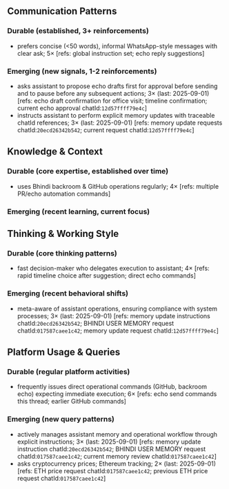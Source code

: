 ## Communication Patterns
### Durable (established, 3+ reinforcements)
- prefers concise (<50 words), informal WhatsApp-style messages with clear ask; 5× [refs: global instruction set; echo reply suggestions]

### Emerging (new signals, 1-2 reinforcements)
- asks assistant to propose echo drafts first for approval before sending and to pause before any subsequent actions; 3× (last: 2025-09-01) [refs: echo draft confirmation for office visit; timeline confirmation; current echo approval chatId:`12d57ffff79e4c`]
- instructs assistant to perform explicit memory updates with traceable chatId references; 3× (last: 2025-09-01) [refs: memory update requests chatId:`20ecd26342b542`; current request chatId:`12d57ffff79e4c`]

## Knowledge & Context
### Durable (core expertise, established over time)
- uses Bhindi backroom & GitHub operations regularly; 4× [refs: multiple PR/echo automation commands]

### Emerging (recent learning, current focus)

## Thinking & Working Style
### Durable (core thinking patterns)
- fast decision-maker who delegates execution to assistant; 4× [refs: rapid timeline choice after suggestion; direct echo commands]

### Emerging (recent behavioral shifts)
- meta-aware of assistant operations, ensuring compliance with system processes; 3× (last: 2025-09-01) [refs: memory update instructions chatId:`20ecd26342b542`; BHINDI USER MEMORY request chatId:`017587caee1c42`; memory update request chatId:`12d57ffff79e4c`]

## Platform Usage & Queries
### Durable (regular platform activities)
- frequently issues direct operational commands (GitHub, backroom echo) expecting immediate execution; 6× [refs: echo send commands this thread; earlier GitHub commands]

### Emerging (new query patterns)
- actively manages assistant memory and operational workflow through explicit instructions; 3× (last: 2025-09-01) [refs: memory update instruction chatId:`20ecd26342b542`; BHINDI USER MEMORY request chatId:`017587caee1c42`; current memory review chatId:`017587caee1c42`]
- asks cryptocurrency prices; Ethereum tracking; 2× (last: 2025-09-01) [refs: ETH price request chatId:`017587caee1c42`; previous ETH price request chatId:`017587caee1c42`]